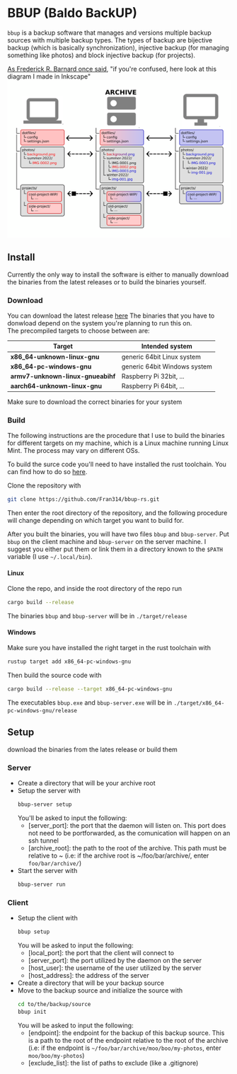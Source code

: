 # BBUP (Baldo BackUP)
`bbup` is a backup software that manages and versions multiple backup sources with multiple backup types. The types of backup are bijective backup (which is basically synchronization), injective backup (for managing something like photos) and block injective backup (for projects).

[As Frederick R. Barnard once said](https://en.wiktionary.org/wiki/a_picture_paints_a_thousand_words), "if you're confused, here look at this diagram I made in Inkscape"
![bbup-diagram](/bbup-diagram.png)

## Install
Currently the only way to install the software is either to manually download the binaries from the latest releases or to build the binaries yourself.

### Download
You can download the latest release [here](https://github.com/Fran314/bbup-rs/releases/latest)
The binaries that you have to donwload depend on the system you're planning to run this on.  
The precompiled targets to choose between are:

| Target                            | Intended system              |
| --------------------------------- | ---------------------------- |
| **x86_64-unknown-linux-gnu**      | generic 64bit Linux system   |
| **x86_64-pc-windows-gnu**         | generic 64bit Windows system |
| **armv7-unknown-linux-gnueabihf** | Raspberry Pi 32bit, ...      |
| **aarch64-unknown-linux-gnu**     | Raspberry Pi 64bit, ...      |

Make sure to download the correct binaries for your system

### Build
The following instructions are the procedure that I use to build the binaries for different targets on my machine, which is a Linux machine running Linux Mint. The process may vary on different OSs.

To build the surce code you'll need to have installed the rust toolchain. You can find how to do so [here](https://www.rust-lang.org/tools/install).

Clone the repository with
```bash
git clone https://github.com/Fran314/bbup-rs.git
```
Then enter the root directory of the repository, and the following procedure will change depending on which target you want to build for.

After you built the binaries, you will have two files `bbup` and `bbup-server`. Put `bbup` on the client machine and `bbup-server` on the server machine. I suggest you either put them or link them in a directory known to the `$PATH` variable (I use `~/.local/bin`).

#### Linux
Clone the repo, and inside the root directory of the repo run
```bash
cargo build --release
```
The binaries `bbup` and `bbup-server` will be in `./target/release`

#### Windows
Make sure you have installed the right target in the rust toolchain with
```bash
rustup target add x86_64-pc-windows-gnu
```
Then build the source code with
```bash
cargo build --release --target x86_64-pc-windows-gnu
```
The executables `bbup.exe` and `bbup-server.exe` will be in `./target/x86_64-pc-windows-gnu/release`

<!-- #### Raspberry Pi (64 bit) -->
<!-- Make sure you have installed the right target in the rust toolchain and the right linker with with -->
<!-- ```bash -->
<!-- rustup target add aarch64-unknown-linux-gnu -->
<!-- sudo apt install gcc-aarch64-linux-gnu -->
<!-- ``` -->
<!-- and add the file `./.cargo/config` with the following content -->
<!-- ``` -->
<!-- [target.aarch64-unknown-linux-gnu] -->
<!-- linker = "aarch64-linux-gnu-gcc" -->
<!-- ``` -->
<!---->
<!-- Then build the source code with -->
<!-- ```bash -->
<!-- cargo build --release --target aarch64-unknown-linux-gnu -->
<!-- ``` -->
<!---->
<!-- The binaries `bbup` and `bbup-server` will be in `./target/aarch64-linux-gnu-gcc/release` -->
<!---->
<!-- #### Raspberry Pi (32 bit) -->
<!-- Make sure you have installed the right target in the rust toolchain and the right linker with with -->
<!-- ```bash -->
<!-- rustup target add armv7-unknown-linux-gnueabihf -->
<!-- sudo apt install gcc-arm-linux-gnueabihf -->
<!-- ``` -->
<!-- and add the file `./.cargo/config` with the following content -->
<!-- ``` -->
<!-- [target.armv7-unknown-linux-gnueabihf] -->
<!-- linker = "arm-linux-gnueabihf-gcc" -->
<!-- ``` -->
<!---->
<!-- Then build the source code with -->
<!-- ```bash -->
<!-- cargo build --release --target armv7-unknown-linux-gnueabihf -->
<!-- ``` -->
<!---->
<!-- The binaries `bbup` and `bbup-server` will be in `./target/armv7-unknown-linux-gnueabihf/release` -->


## Setup
download the binaries from the lates release or build them

### Server
- Create a directory that will be your archive root
- Setup the server with
	```bash
	bbup-server setup
	```
	You'll be asked to input the following:
	- [server_port]: the port that the daemon will listen on. This port does not need to be portforwarded, as the comunication will happen on an ssh tunnel
	- [archive_root]: the path to the root of the archive. This path must be relative to ~ (i.e: if the archive root is ~/foo/bar/archive/, enter `foo/bar/archive/`)
- Start the server with
	```bash
	bbup-server run
	```

### Client
- Setup the client with
	```bash
	bbup setup
	```
	You will be asked to input the following:
	- [local_port]: the port that the client will connect to
	- [server_port]: the port utilized by the daemon on the server
	- [host_user]: the username of the user utilized by the server
	- [host_address]: the address of the server
- Create a directory that will be your backup source
- Move to the backup source and initialize the source with
	```bash
	cd to/the/backup/source
	bbup init
	```
	You will be asked to input the following:
	- [endpoint]: the endpoint for the backup of this backup source. This is a path to the root of the endpoint relative to the root of the archive (i.e: if the endpoint is `~/foo/bar/archive/moo/boo/my-photos`, enter `moo/boo/my-photos`)
	- [exclude_list]: the list of paths to exclude (like a .gitignore)
